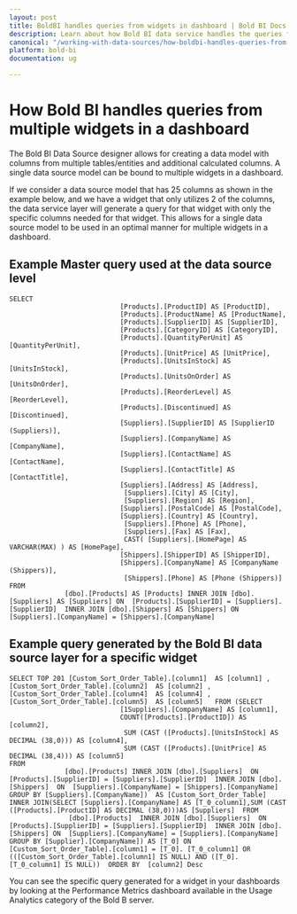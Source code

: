 ```yaml
---
layout: post
title: BoldBI handles queries from widgets in dashboard | Bold BI Docs
description: Learn about how Bold BI data service handles the queries from the multiple widgets in a dashboard page.
canonical: "/working-with-data-sources/how-boldbi-handles-queries-from-multiple-widgets-in-a-dashboard/"
platform: bold-bi
documentation: ug

---
```


# How Bold BI handles queries from multiple widgets in a dashboard

The Bold BI Data Source designer allows for creating a data model with columns from multiple tables/entities and additional calculated columns. A single data source model can be bound to multiple widgets in a dashboard. 

If we consider a data source model that has 25 columns as shown in the example below, and we have a widget that only utilizes 2 of the columns, the data service layer will generate a query for that widget with only the specific columns needed for that widget.  This allows for a single data source model to be used in an optimal manner for multiple widgets in a dashboard.

## Example Master query used at the data source level

```
SELECT 
                            [Products].[ProductID] AS [ProductID], 
                            [Products].[ProductName] AS [ProductName], 
                            [Products].[SupplierID] AS [SupplierID], 
                            [Products].[CategoryID] AS [CategoryID], 
                            [Products].[QuantityPerUnit] AS [QuantityPerUnit], 
                            [Products].[UnitPrice] AS [UnitPrice], 
                            [Products].[UnitsInStock] AS [UnitsInStock], 
                            [Products].[UnitsOnOrder] AS [UnitsOnOrder], 
                            [Products].[ReorderLevel] AS [ReorderLevel], 
                            [Products].[Discontinued] AS [Discontinued], 
                            [Suppliers].[SupplierID] AS [SupplierID (Suppliers)], 
                            [Suppliers].[CompanyName] AS [CompanyName], 
                            [Suppliers].[ContactName] AS [ContactName], 
                            [Suppliers].[ContactTitle] AS [ContactTitle], 
                            [Suppliers].[Address] AS [Address], 
                             [Suppliers].[City] AS [City], 
                             [Suppliers].[Region] AS [Region], 
                            [Suppliers].[PostalCode] AS [PostalCode], 
                            [Suppliers].[Country] AS [Country], 
                             [Suppliers].[Phone] AS [Phone], 
                             [Suppliers].[Fax] AS [Fax], 
                             CAST( [Suppliers].[HomePage] AS VARCHAR(MAX) ) AS [HomePage], 
                            [Shippers].[ShipperID] AS [ShipperID], 
                            [Shippers].[CompanyName] AS [CompanyName (Shippers)], 
                             [Shippers].[Phone] AS [Phone (Shippers)] 
FROM 
              [dbo].[Products] AS [Products] INNER JOIN [dbo].[Suppliers] AS [Suppliers] ON  [Products].[SupplierID] = [Suppliers].[SupplierID]  INNER JOIN [dbo].[Shippers] AS [Shippers] ON  [Suppliers].[CompanyName] = [Shippers].[CompanyName] 
```

## Example query generated by the Bold BI data source layer for a specific widget

```
SELECT TOP 201 [Custom_Sort_Order_Table].[column1]  AS [column1] ,[Custom_Sort_Order_Table].[column2]  AS [column2] ,[Custom_Sort_Order_Table].[column4]  AS [column4] ,[Custom_Sort_Order_Table].[column5]  AS [column5]   FROM (SELECT 
                            [1Suppliers].[CompanyName] AS [column1], 
                            COUNT([Products].[ProductID]) AS [column2], 
                             SUM (CAST ([Products].[UnitsInStock] AS DECIMAL (38,0))) AS [column4], 
                             SUM (CAST ([Products].[UnitPrice] AS DECIMAL (38,4))) AS [column5] 
FROM 
              [dbo].[Products] INNER JOIN [dbo].[Suppliers]  ON  [Products].[SupplierID] = [Suppliers].[SupplierID]  INNER JOIN [dbo].[Shippers]  ON  [Suppliers].[CompanyName] = [Shippers].[CompanyName] 
GROUP BY [Suppliers].[CompanyName])  AS [Custom_Sort_Order_Table]   INNER JOIN(SELECT [Suppliers].[CompanyName] AS [T_0_column1],SUM (CAST ([Products].[ProductID] AS DECIMAL (38,0)))AS [Suppliers]  FROM  
               [dbo].[Products]  INNER JOIN [dbo].[Suppliers]  ON  [Products].[SupplierID] = [Suppliers].[SupplierID]  INNER JOIN [dbo].[Shippers] ON  [Suppliers].[CompanyName] = [Suppliers].[CompanyName] 
GROUP BY [Supplier].[CompanyName]) AS [T_0] ON [Custom_Sort_Order_Table].[column1] = [T_0]. [T_0_column1] OR (([Custom_Sort_Order_Table].[column1] IS NULL) AND ([T_0]. [T_0_column1] IS NULL))  ORDER BY  [column2] Desc 
```

You can see the specific query generated for a widget in your dashboards by looking at the Performance Metrics dashboard available in the Usage Analytics category of the Bold B server.